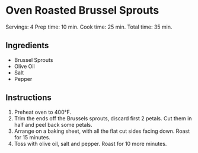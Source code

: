 # Oven Roasted Brussel Sprouts

Servings: 4
Prep time: 10 min.
Cook time: 25 min.
Total time: 35 min.

## Ingredients
- Brussel Sprouts
- Olive Oil
- Salt
- Pepper

## Instructions
1. Preheat oven to 400°F.
2. Trim the ends off the Brussels sprouts, discard first 2 petals. Cut them in half and peel back some petals.
3. Arrange on a baking sheet, with all the flat cut sides facing down. Roast for 15 minutes.
4. Toss with olive oil, salt and pepper. Roast for 10 more minutes.
